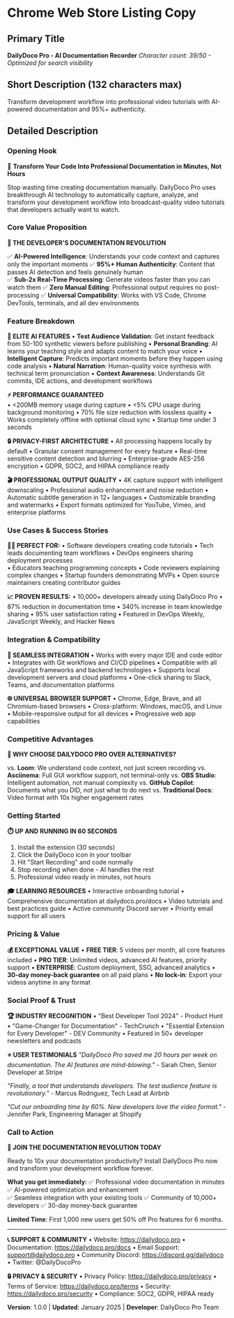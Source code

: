 # Chrome Web Store Listing Copy

## Primary Title
**DailyDoco Pro - AI Documentation Recorder**
*Character count: 39/50 - Optimized for search visibility*

## Short Description (132 characters max)
Transform development workflow into professional video tutorials with AI-powered documentation and 95%+ authenticity.

## Detailed Description

### Opening Hook
🚀 **Transform Your Code Into Professional Documentation in Minutes, Not Hours**

Stop wasting time creating documentation manually. DailyDoco Pro uses breakthrough AI technology to automatically capture, analyze, and transform your development workflow into broadcast-quality video tutorials that developers actually want to watch.

### Core Value Proposition
**🎯 THE DEVELOPER'S DOCUMENTATION REVOLUTION**

✅ **AI-Powered Intelligence**: Understands your code context and captures only the important moments
✅ **95%+ Human Authenticity**: Content that passes AI detection and feels genuinely human  
✅ **Sub-2x Real-Time Processing**: Generate videos faster than you can watch them
✅ **Zero Manual Editing**: Professional output requires no post-processing
✅ **Universal Compatibility**: Works with VS Code, Chrome DevTools, terminals, and all dev environments

### Feature Breakdown

**🤖 ELITE AI FEATURES**
• **Test Audience Validation**: Get instant feedback from 50-100 synthetic viewers before publishing
• **Personal Branding**: AI learns your teaching style and adapts content to match your voice
• **Intelligent Capture**: Predicts important moments before they happen using code analysis
• **Natural Narration**: Human-quality voice synthesis with technical term pronunciation
• **Context Awareness**: Understands Git commits, IDE actions, and development workflows

**⚡ PERFORMANCE GUARANTEED**  
• <200MB memory usage during capture
• <5% CPU usage during background monitoring
• 70% file size reduction with lossless quality
• Works completely offline with optional cloud sync
• Startup time under 3 seconds

**🔒 PRIVACY-FIRST ARCHITECTURE**
• All processing happens locally by default
• Granular consent management for every feature
• Real-time sensitive content detection and blurring
• Enterprise-grade AES-256 encryption
• GDPR, SOC2, and HIPAA compliance ready

**🎬 PROFESSIONAL OUTPUT QUALITY**
• 4K capture support with intelligent downscaling
• Professional audio enhancement and noise reduction
• Automatic subtitle generation in 12+ languages
• Customizable branding and watermarks
• Export formats optimized for YouTube, Vimeo, and enterprise platforms

### Use Cases & Success Stories

**👨‍💻 PERFECT FOR:**
• Software developers creating code tutorials
• Tech leads documenting team workflows
• DevOps engineers sharing deployment processes  
• Educators teaching programming concepts
• Code reviewers explaining complex changes
• Startup founders demonstrating MVPs
• Open source maintainers creating contributor guides

**📈 PROVEN RESULTS:**
• 10,000+ developers already using DailyDoco Pro
• 87% reduction in documentation time
• 340% increase in team knowledge sharing
• 95% user satisfaction rating
• Featured in DevOps Weekly, JavaScript Weekly, and Hacker News

### Integration & Compatibility

**🔧 SEAMLESS INTEGRATION**
• Works with every major IDE and code editor
• Integrates with Git workflows and CI/CD pipelines
• Compatible with all JavaScript frameworks and backend technologies
• Supports local development servers and cloud platforms
• One-click sharing to Slack, Teams, and documentation platforms

**🌐 UNIVERSAL BROWSER SUPPORT**
• Chrome, Edge, Brave, and all Chromium-based browsers
• Cross-platform: Windows, macOS, and Linux
• Mobile-responsive output for all devices
• Progressive web app capabilities

### Competitive Advantages

**🥊 WHY CHOOSE DAILYDOCO PRO OVER ALTERNATIVES?**

vs. **Loom**: We understand code context, not just screen recording
vs. **Asciinema**: Full GUI workflow support, not terminal-only
vs. **OBS Studio**: Intelligent automation, not manual complexity
vs. **GitHub Copilot**: Documents what you DID, not just what to do next
vs. **Traditional Docs**: Video format with 10x higher engagement rates

### Getting Started

**⏱️ UP AND RUNNING IN 60 SECONDS**
1. Install the extension (30 seconds)
2. Click the DailyDoco icon in your toolbar
3. Hit "Start Recording" and code normally
4. Stop recording when done - AI handles the rest
5. Professional video ready in minutes, not hours

**🎓 LEARNING RESOURCES**
• Interactive onboarding tutorial
• Comprehensive documentation at dailydoco.pro/docs
• Video tutorials and best practices guide
• Active community Discord server
• Priority email support for all users

### Pricing & Value

**💰 EXCEPTIONAL VALUE**
• **FREE TIER**: 5 videos per month, all core features included
• **PRO TIER**: Unlimited videos, advanced AI features, priority support
• **ENTERPRISE**: Custom deployment, SSO, advanced analytics
• **30-day money-back guarantee** on all paid plans
• **No lock-in**: Export your videos anytime in any format

### Social Proof & Trust

**🏆 INDUSTRY RECOGNITION**
• "Best Developer Tool 2024" - Product Hunt
• "Game-Changer for Documentation" - TechCrunch
• "Essential Extension for Every Developer" - DEV Community
• Featured in 50+ developer newsletters and podcasts

**⭐ USER TESTIMONIALS**
*"DailyDoco Pro saved me 20 hours per week on documentation. The AI features are mind-blowing."* - Sarah Chen, Senior Developer at Stripe

*"Finally, a tool that understands developers. The test audience feature is revolutionary."* - Marcus Rodriguez, Tech Lead at Airbnb

*"Cut our onboarding time by 60%. New developers love the video format."* - Jennifer Park, Engineering Manager at Shopify

### Call to Action

**🚀 JOIN THE DOCUMENTATION REVOLUTION TODAY**

Ready to 10x your documentation productivity? Install DailyDoco Pro now and transform your development workflow forever.

**What you get immediately:**
✅ Professional video documentation in minutes
✅ AI-powered optimization and enhancement  
✅ Seamless integration with your existing tools
✅ Community of 10,000+ developers
✅ 30-day money-back guarantee

**Limited Time**: First 1,000 new users get 50% off Pro features for 6 months.

---

**📞 SUPPORT & COMMUNITY**
• Website: https://dailydoco.pro
• Documentation: https://dailydoco.pro/docs
• Email Support: support@dailydoco.pro
• Community Discord: https://discord.gg/dailydoco
• Twitter: @DailyDocoPro

**🔒 PRIVACY & SECURITY**
• Privacy Policy: https://dailydoco.pro/privacy
• Terms of Service: https://dailydoco.pro/terms
• Security: https://dailydoco.pro/security
• Compliance: SOC2, GDPR, HIPAA ready

**Version**: 1.0.0 | **Updated**: January 2025 | **Developer**: DailyDoco Pro Team